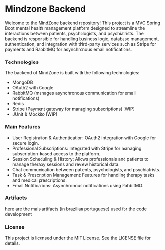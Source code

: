 # Mindzone Backend
Welcome to the MindZone backend repository! This project is a MVC Spring Boot mental health management platform designed to streamline the interactions between patients, psychologists, and psychiatrists. The backend is responsible for handling business logic, database management, authentication, and integration with third-party services such as Stripe for payments and RabbitMQ for asynchronous email notifications.

### Technologies
The backend of MindZone is built with the following technologies:

- MongoDB
- OAuth2 with Google
- RabbitMQ (manages asynchronous communication for email notifications)
- Redis
- Stripe (Payment gateway for managing subscriptions) [WIP]
- JUnit & Mockito [WIP]

### Main Features
- User Registration & Authentication: OAuth2 integration with Google for secure login.
- Professional Subscriptions: Integrated with Stripe for managing subscription-based access to the platform.
- Session Scheduling & History: Allows professionals and patients to manage therapy sessions and review historical data.
- Chat communication between patients, psychologists, and psychiatrists.
- Task & Prescription Management: Features for handling therapy tasks and medical prescriptions.
- Email Notifications: Asynchronous notifications using RabbitMQ.

### Artifacts
[here](https://drive.google.com/drive/folders/1ixHqzBN6pkNcFI-PvrLeWtpIbmv76q8s?usp=sharing) are the mais artifacts (in brazilian portuguese) used for the code development

### License
This project is licensed under the MIT License. See the LICENSE file for details.